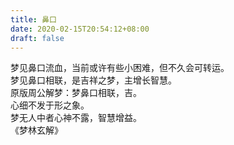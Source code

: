 ```yaml
---
title: 鼻口
date: 2020-02-15T20:54:12+08:00
draft: false
---
```


梦见鼻口流血，当前或许有些小困难，但不久会可转运。<br>
梦见鼻口相联，是吉祥之梦，主增长智慧。<br>
原版周公解梦：梦鼻口相联，吉。<br>
心细不发于形之象。<br>
梦无人中者心神不露，智慧增益。<br>
《梦林玄解》